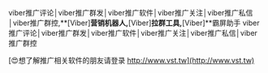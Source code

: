viber推广评论│viber推广群发│viber推广软件│viber推广关注│viber推广私信│viber推广群控,**[Viber]**营销机器人,**[Viber]**拉群工具,**[Viber]**霸屏助手
viber推广评论│viber推广群发│viber推广软件│viber推广关注│viber推广私信│viber推广群控

[😍想了解推广相关软件的朋友请登录 http://www.vst.tw](http://www.vst.tw)



